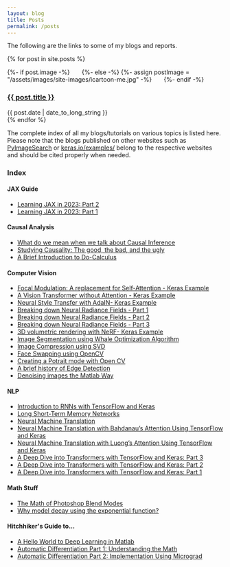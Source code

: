 ```yaml
---
layout: blog
title: Posts
permalink: /posts
---
```

The following are the links to some of my blogs and reports.

{% for post in site.posts %}
<div class="blog-roll-posts">
  <article>
      {%- if post.image -%}
          <img src="{{- post.image | relative_url -}}" alt="" class="blog-roll-image" style="padding-right: 20px;">
        {%- else -%}
          {%- assign postImage = "/assets/images/site-images/icartoon-me.jpg" -%}
          <img src="{{- postImage | relative_url -}}" alt="" class="blog-roll-image" style="padding-right: 20px;">
        {%- endif -%}
    <h3>
      <a href="{{ post.url }}">
        {{ post.title }}
      </a>
    </h3>
    <time datetime="{{ post.date | date: "%Y-%m-%d" }}">{{ post.date | date_to_long_string }}</time>
  </article>
  </div>
{% endfor %}


The complete index of all my blogs/tutorials on various topics is listed here. Please note that the blogs published on other websites such as [PyImageSearch](https://www.pyimagesearch.com/) or [keras.io/examples/](https://keras.io/examples/) belong to the respective websites and should be cited properly when needed.

### Index

#### JAX Guide
* [Learning JAX in 2023: Part 2](https://pyimagesearch.com/2023/02/27/learning-jax-in-2023-part-2-jaxs-power-tools-grad-jit-vmap-and-pmap/)
* [Learning JAX in 2023: Part 1](https://pyimagesearch.com/2023/02/20/learning-jax-in-2023-part-1-the-ultimate-guide-to-accelerating-numerical-computation-and-machine-learning/?utm_source=Drip&utm_medium=Email&utm_campaign=WeeklyUpdate&utm_content=20Feb2023NonUnivLink2)

#### Causal Analysis
* [What do we mean when we talk about Causal Inference](https://ritwikraha.github.io/causal-blog-1)
* [Studying Causality: The good, the bad, and the ugly](https://ritwikraha.github.io/causal-blog-2)
* [A Brief Introduction to Do-Calculus](https://ritwikraha.github.io/causal-blog-3)

#### Computer Vision

* [Focal Modulation: A replacement for Self-Attention - Keras Example](https://keras.io/examples/vision/focal_modulation_network/)
* [A Vision Transformer without Attention - Keras Example](https://keras.io/examples/vision/shiftvit/)
* [Neural Style Transfer with AdaIN- Keras Example](https://keras.io/examples/generative/adain/)
* [Breaking down Neural Radiance Fields - Part 1](https://www.pyimagesearch.com/2021/11/10/computer-graphics-and-deep-learning-with-nerf-using-tensorflow-and-keras-part-1/)
* [Breaking down Neural Radiance Fields - Part 2](https://www.pyimagesearch.com/2021/11/17/computer-graphics-and-deep-learning-with-nerf-using-tensorflow-and-keras-part-2/)
* [Breaking down Neural Radiance Fields - Part 3](https://www.pyimagesearch.com/2021/11/24/computer-graphics-and-deep-learning-with-nerf-using-tensorflow-and-keras-part-3/)
* [3D volumetric rendering with NeRF- Keras Example](https://keras.io/examples/vision/nerf/)
* [Image Segmentation using Whale Optimization Algorithm](https://nbviewer.jupyter.org/gist/ritwikraha/e02e9b04b19bc582776464062c449a2a)
* [Image Compression using SVD](https://nbviewer.jupyter.org/gist/ritwikraha/b10fe117a4f0c816fec69f99f1061f87)
* [Face Swapping using OpenCV](https://nbviewer.jupyter.org/gist/ritwikraha/ee9730284a33935317d78d9205304f0f)
* [Creating a Potrait mode with Open CV](https://medium.com/@ritwikraha.nsec/creating-a-portrait-mode-with-opencv-60379bb295f0)
* [A brief history of Edge Detection](https://medium.com/@ritwikraha.nsec/a-brief-history-of-edge-detection-b2008f2ff3c4)
* [Denoising images the Matlab Way](https://medium.com/@ritwikraha.nsec/denoising-images-the-matlab-way-5b2de6ae5efe)

#### NLP
* [Introduction to RNNs with TensorFlow and Keras](https://pyimagesearch.com/2022/07/25/introduction-to-recurrent-neural-networks-with-keras-and-tensorflow/)
* [Long Short-Term Memory Networks](https://pyimagesearch.com/2022/08/01/long-short-term-memory-networks/)
* [Neural Machine Translation](https://pyimagesearch.com/2022/08/15/neural-machine-translation/)
* [Neural Machine Translation with Bahdanau’s Attention Using TensorFlow and Keras](https://pyimagesearch.com/2022/08/22/neural-machine-translation-with-bahdanaus-attention-using-tensorflow-and-keras/)
* [Neural Machine Translation with Luong’s Attention Using TensorFlow and Keras](https://pyimagesearch.com/2022/08/29/neural-machine-translation-with-luongs-attention-using-tensorflow-and-keras/)
* [A Deep Dive into Transformers with TensorFlow and Keras: Part 3](https://pyimagesearch.com/2022/11/07/a-deep-dive-into-transformers-with-tensorflow-and-keras-part-3/)
* [A Deep Dive into Transformers with TensorFlow and Keras: Part 2](https://pyimagesearch.com/2022/09/26/a-deep-dive-into-transformers-with-tensorflow-and-keras-part-2/)
* [A Deep Dive into Transformers with TensorFlow and Keras: Part 1](https://pyimagesearch.com/2022/09/05/a-deep-dive-into-transformers-with-tensorflow-and-keras-part-1/)

#### Math Stuff
* [The Math of Photoshop Blend Modes](https://ritwikraha.github.io/math-of-photoshop-blend-modes)
* [Why model decay using the exponential function?](https://ritwikraha.github.io/why-exponential-decay)

#### Hitchhiker's Guide to...

* [A Hello World to Deep Learning in Matlab](https://medium.com/@ritwikraha.nsec/a-hello-world-to-deep-learning-in-matlab-20f0f87acfa9)
* [Automatic Differentiation Part 1: Understanding the Math](https://pyimagesearch.com/2022/12/05/automatic-differentiation-part-1-understanding-the-math/)
* [Automatic Differentiation Part 2: Implementation Using Micrograd](https://pyimagesearch.com/2022/12/26/automatic-differentiation-part-2-implementation-using-micrograd/)
